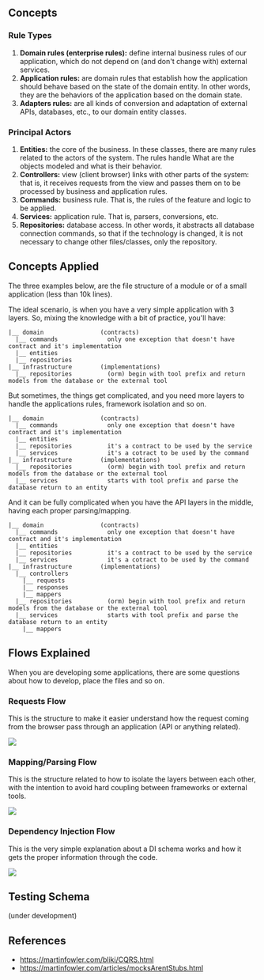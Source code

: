 ## Concepts

### Rule Types
1. **Domain rules (enterprise rules):** define internal business rules of our application, which do not depend on (and don't change with) external services.
2. **Application rules:** are domain rules that establish how the application should behave based on the state of the domain entity. In other words, they are the behaviors of the application based on the domain state.
3. **Adapters rules:** are all kinds of conversion and adaptation of external APIs, databases, etc., to our domain entity classes.

### Principal Actors
1. **Entities:** the core of the business. In these classes, there are many rules related to the actors of the system. The rules handle What are the objects modeled and what is their behavior.
2. **Controllers:** view (client browser) links with other parts of the system: that is, it receives requests from the view and passes them on to be processed by business and application rules.
3. **Commands:** business rule. That is, the rules of the feature and logic to be applied.
4. **Services:** application rule. That is, parsers, conversions, etc.
5. **Repositories:** database access. In other words, it abstracts all database connection commands, so that if the technology is changed, it is not necessary to change other files/classes, only the repository.

## Concepts Applied
The three examples below, are the file structure of a module or of a small application (less than 10k lines).

The ideal scenario, is when you have a very simple application with 3 layers. So, mixing the knowledge with a bit of practice, you'll have:
```
|__ domain                (contracts)
  |__ commands              only one exception that doesn't have contract and it's implementation
  |__ entities
  |__ repositories
|__ infrastructure        (implementations)
  |__ repositories          (orm) begin with tool prefix and return models from the database or the external tool
```

But sometimes, the things get complicated, and you need more layers to handle the applications rules, framework isolation and so on.
```
|__ domain                (contracts)
  |__ commands              only one exception that doesn't have contract and it's implementation
  |__ entities
  |__ repositories          it's a contract to be used by the service
  |__ services              it's a cotract to be used by the command
|__ infrastructure        (implementations)
  |__ repositories          (orm) begin with tool prefix and return models from the database or the external tool
  |__ services              starts with tool prefix and parse the database return to an entity
```

And it can be fully complicated when you have the API layers in the middle, having each proper parsing/mapping.
```
|__ domain                (contracts)
  |__ commands              only one exception that doesn't have contract and it's implementation
  |__ entities
  |__ repositories          it's a contract to be used by the service
  |__ services              it's a cotract to be used by the command
|__ infrastructure        (implementations)
  |__ controllers
    |__ requests
    |__ responses
    |__ mappers
  |__ repositories          (orm) begin with tool prefix and return models from the database or the external tool
  |__ services              starts with tool prefix and parse the database return to an entity
    |__ mappers
```

## Flows Explained
When you are developing some applications, there are some questions about how to develop, place the files and so on.

### Requests Flow
This is the structure to make it easier understand how the request coming from the browser pass through an application (API or anything related).

![](.assets/requests_flow.png)

### Mapping/Parsing Flow
This is the structure related to how to isolate the layers between each other, with the intention to avoid hard coupling between frameworks or external tools.

![](.assets/mapping_flow.png)

### Dependency Injection Flow
This is the very simple explanation about a DI schema works and how it gets the proper information through the code.

![](.assets/dependency_injection_flow.png)

## Testing Schema

(under development)

## References

* https://martinfowler.com/bliki/CQRS.html
* https://martinfowler.com/articles/mocksArentStubs.html
